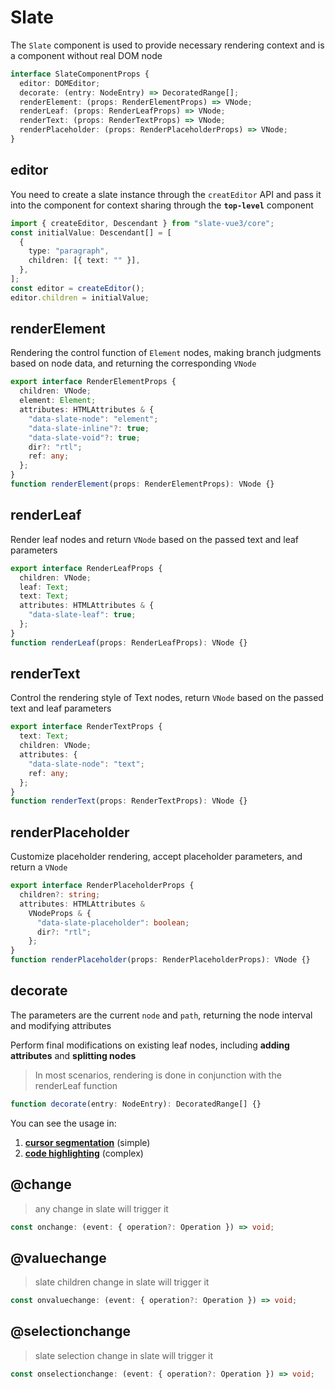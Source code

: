 # Slate

The `Slate` component is used to provide necessary rendering context and is a component without real DOM node

```typescript
interface SlateComponentProps {
  editor: DOMEditor;
  decorate: (entry: NodeEntry) => DecoratedRange[];
  renderElement: (props: RenderElementProps) => VNode;
  renderLeaf: (props: RenderLeafProps) => VNode;
  renderText: (props: RenderTextProps) => VNode;
  renderPlaceholder: (props: RenderPlaceholderProps) => VNode;
}
```

## editor

You need to create a slate instance through the `creatEditor` API and pass it into the component for context sharing through the **`top-level`** component

```typescript
import { createEditor, Descendant } from "slate-vue3/core";
const initialValue: Descendant[] = [
  {
    type: "paragraph",
    children: [{ text: "" }],
  },
];
const editor = createEditor();
editor.children = initialValue;
```

## renderElement

Rendering the control function of `Element` nodes, making branch judgments based on node data, and returning the corresponding `VNode`

```typescript
export interface RenderElementProps {
  children: VNode;
  element: Element;
  attributes: HTMLAttributes & {
    "data-slate-node": "element";
    "data-slate-inline"?: true;
    "data-slate-void"?: true;
    dir?: "rtl";
    ref: any;
  };
}
function renderElement(props: RenderElementProps): VNode {}
```

## renderLeaf

Render leaf nodes and return `VNode` based on the passed text and leaf parameters

```typescript
export interface RenderLeafProps {
  children: VNode;
  leaf: Text;
  text: Text;
  attributes: HTMLAttributes & {
    "data-slate-leaf": true;
  };
}
function renderLeaf(props: RenderLeafProps): VNode {}
```

## renderText

Control the rendering style of Text nodes, return `VNode` based on the passed text and leaf parameters

```typescript
export interface RenderTextProps {
  text: Text;
  children: VNode;
  attributes: {
    "data-slate-node": "text";
    ref: any;
  };
}
function renderText(props: RenderTextProps): VNode {}
```

## renderPlaceholder

Customize placeholder rendering, accept placeholder parameters, and return a `VNode`

```typescript
export interface RenderPlaceholderProps {
  children?: string;
  attributes: HTMLAttributes &
    VNodeProps & {
      "data-slate-placeholder": boolean;
      dir?: "rtl";
    };
}
function renderPlaceholder(props: RenderPlaceholderProps): VNode {}
```

## decorate

The parameters are the current `node` and `path`, returning the node interval and modifying attributes

Perform final modifications on existing leaf nodes, including **adding attributes** and **splitting nodes**

> In most scenarios, rendering is done in conjunction with the renderLeaf function

```typescript
function decorate(entry: NodeEntry): DecoratedRange[] {}
```

You can see the usage in:

1. [**cursor segmentation**](/slate-vue3/examples/cursor-segmentation) (simple)
2. [**code highlighting**](/slate-vue3/examples/code-highlighting) (complex)

## @change

> any change in slate will trigger it

```typescript
const onchange: (event: { operation?: Operation }) => void;
```

## @valuechange

> slate children change in slate will trigger it

```typescript
const onvaluechange: (event: { operation?: Operation }) => void;
```

## @selectionchange

> slate selection change in slate will trigger it

```typescript
const onselectionchange: (event: { operation?: Operation }) => void;
```
